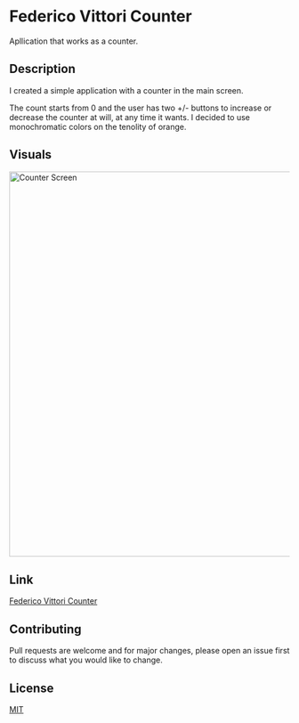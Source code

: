 # Federico Vittori Counter

Apllication that works as a counter.

## Description

I created a simple application with a counter in the main screen. 

The count starts from 0 and the user has two +/- buttons to increase or decrease the counter at will, at any time it wants.
I decided to use monochromatic colors on the tenolity of orange.

## Visuals

<img width="692" alt="Counter Screen" src="https://user-images.githubusercontent.com/75486990/172795203-9202fcdf-aa12-4429-bd92-8aa871ed7bb3.png">

## Link

[Federico Vittori Counter](https://fedevitt1.github.io/)

## Contributing
Pull requests are welcome and for major changes, please open an issue first to discuss what you would like to change.

## License
[MIT](https://choosealicense.com/licenses/mit/)
